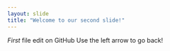 ```yaml
---
layout: slide
title: "Welcome to our second slide!"
---
```

*First* file edit on GitHub
Use the left arrow to go back!
